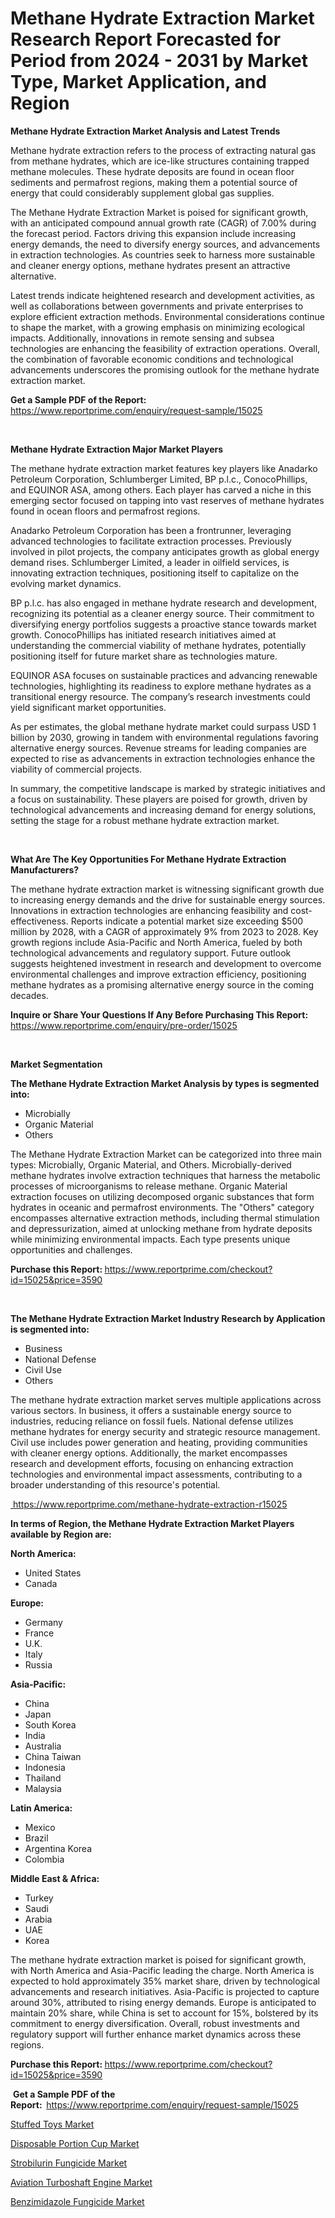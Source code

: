 <p><h1>Methane Hydrate Extraction Market Research Report Forecasted for Period from 2024 -  2031 by Market Type, Market Application, and Region</h1></p><p><strong>Methane Hydrate Extraction Market Analysis and Latest Trends</strong></p>
<p><p>Methane hydrate extraction refers to the process of extracting natural gas from methane hydrates, which are ice-like structures containing trapped methane molecules. These hydrate deposits are found in ocean floor sediments and permafrost regions, making them a potential source of energy that could considerably supplement global gas supplies.</p><p>The Methane Hydrate Extraction Market is poised for significant growth, with an anticipated compound annual growth rate (CAGR) of 7.00% during the forecast period. Factors driving this expansion include increasing energy demands, the need to diversify energy sources, and advancements in extraction technologies. As countries seek to harness more sustainable and cleaner energy options, methane hydrates present an attractive alternative.</p><p>Latest trends indicate heightened research and development activities, as well as collaborations between governments and private enterprises to explore efficient extraction methods. Environmental considerations continue to shape the market, with a growing emphasis on minimizing ecological impacts. Additionally, innovations in remote sensing and subsea technologies are enhancing the feasibility of extraction operations. Overall, the combination of favorable economic conditions and technological advancements underscores the promising outlook for the methane hydrate extraction market.</p></p>
<p><strong>Get a Sample PDF of the Report:&nbsp;</strong> <a href="https://www.reportprime.com/enquiry/request-sample/15025?utm_campaign=1789&utm_medium=2&utm_source=Github&utm_content=ia&utm_term=29112024&utm_id=methane-hydrate-extraction">https://www.reportprime.com/enquiry/request-sample/15025</a></p>
<p>&nbsp;</p>
<p><strong>Methane Hydrate Extraction Major Market Players</strong></p>
<p><p>The methane hydrate extraction market features key players like Anadarko Petroleum Corporation, Schlumberger Limited, BP p.l.c., ConocoPhillips, and EQUINOR ASA, among others. Each player has carved a niche in this emerging sector focused on tapping into vast reserves of methane hydrates found in ocean floors and permafrost regions.</p><p>Anadarko Petroleum Corporation has been a frontrunner, leveraging advanced technologies to facilitate extraction processes. Previously involved in pilot projects, the company anticipates growth as global energy demand rises. Schlumberger Limited, a leader in oilfield services, is innovating extraction techniques, positioning itself to capitalize on the evolving market dynamics.</p><p>BP p.l.c. has also engaged in methane hydrate research and development, recognizing its potential as a cleaner energy source. Their commitment to diversifying energy portfolios suggests a proactive stance towards market growth. ConocoPhillips has initiated research initiatives aimed at understanding the commercial viability of methane hydrates, potentially positioning itself for future market share as technologies mature.</p><p>EQUINOR ASA focuses on sustainable practices and advancing renewable technologies, highlighting its readiness to explore methane hydrates as a transitional energy resource. The company’s research investments could yield significant market opportunities.</p><p>As per estimates, the global methane hydrate market could surpass USD 1 billion by 2030, growing in tandem with environmental regulations favoring alternative energy sources. Revenue streams for leading companies are expected to rise as advancements in extraction technologies enhance the viability of commercial projects.</p><p>In summary, the competitive landscape is marked by strategic initiatives and a focus on sustainability. These players are poised for growth, driven by technological advancements and increasing demand for energy solutions, setting the stage for a robust methane hydrate extraction market.</p></p>
<p>&nbsp;</p>
<p><strong>What Are The Key Opportunities For Methane Hydrate Extraction Manufacturers?</strong></p>
<p><p>The methane hydrate extraction market is witnessing significant growth due to increasing energy demands and the drive for sustainable energy sources. Innovations in extraction technologies are enhancing feasibility and cost-effectiveness. Reports indicate a potential market size exceeding $500 million by 2028, with a CAGR of approximately 9% from 2023 to 2028. Key growth regions include Asia-Pacific and North America, fueled by both technological advancements and regulatory support. Future outlook suggests heightened investment in research and development to overcome environmental challenges and improve extraction efficiency, positioning methane hydrates as a promising alternative energy source in the coming decades.</p></p>
<p><strong>Inquire or Share Your Questions If Any Before Purchasing This Report:</strong> <a href="https://www.reportprime.com/enquiry/pre-order/15025?utm_campaign=1789&utm_medium=2&utm_source=Github&utm_content=ia&utm_term=29112024&utm_id=methane-hydrate-extraction">https://www.reportprime.com/enquiry/pre-order/15025</a></p>
<p>&nbsp;</p>
<p><strong>Market Segmentation</strong></p>
<p><strong>The Methane Hydrate Extraction Market Analysis by types is segmented into:</strong></p>
<p><ul><li>Microbially</li><li>Organic Material</li><li>Others</li></ul></p>
<p><p>The Methane Hydrate Extraction Market can be categorized into three main types: Microbially, Organic Material, and Others. Microbially-derived methane hydrates involve extraction techniques that harness the metabolic processes of microorganisms to release methane. Organic Material extraction focuses on utilizing decomposed organic substances that form hydrates in oceanic and permafrost environments. The "Others" category encompasses alternative extraction methods, including thermal stimulation and depressurization, aimed at unlocking methane from hydrate deposits while minimizing environmental impacts. Each type presents unique opportunities and challenges.</p></p>
<p><strong>Purchase this Report:&nbsp;</strong><a href="https://www.reportprime.com/checkout?id=15025&price=3590&utm_campaign=1789&utm_medium=2&utm_source=Github&utm_content=ia&utm_term=29112024&utm_id=methane-hydrate-extraction">https://www.reportprime.com/checkout?id=15025&price=3590</a></p>
<p>&nbsp;</p>
<p><strong>The Methane Hydrate Extraction Market Industry Research by Application is segmented into:</strong></p>
<p><ul><li>Business</li><li>National Defense</li><li>Civil Use</li><li>Others</li></ul></p>
<p><p>The methane hydrate extraction market serves multiple applications across various sectors. In business, it offers a sustainable energy source to industries, reducing reliance on fossil fuels. National defense utilizes methane hydrates for energy security and strategic resource management. Civil use includes power generation and heating, providing communities with cleaner energy options. Additionally, the market encompasses research and development efforts, focusing on enhancing extraction technologies and environmental impact assessments, contributing to a broader understanding of this resource's potential.</p></p>
<p><a href="https://www.reportprime.com/methane-hydrate-extraction-r15025?utm_campaign=1789&utm_medium=2&utm_source=Github&utm_content=ia&utm_term=29112024&utm_id=methane-hydrate-extraction">&nbsp;https://www.reportprime.com/methane-hydrate-extraction-r15025</a></p>
<p><strong>In terms of Region, the Methane Hydrate Extraction Market Players available by Region are:</strong></p>
<p>
    <p> <strong> North America: </strong>
        <ul>
            <li>United States</li>
            <li>Canada</li>
        </ul>
        </p> 
    <p> <strong> Europe: </strong>
        <ul>
            <li>Germany</li>
            <li>France</li>
            <li>U.K.</li>
            <li>Italy</li>
            <li>Russia</li>
        </ul>
        </p> 
    <p> <strong> Asia-Pacific: </strong>
        <ul>
            <li>China</li>
            <li>Japan</li>
            <li>South Korea</li>
            <li>India</li>
            <li>Australia</li>
            <li>China Taiwan</li>
            <li>Indonesia</li>
            <li>Thailand</li>
            <li>Malaysia</li>
        </ul>
        </p> 
    <p> <strong> Latin America: </strong>
        <ul>
            <li>Mexico</li>
            <li>Brazil</li>
            <li>Argentina Korea</li>
            <li>Colombia</li>
        </ul>
        </p> 
    <p> <strong> Middle East & Africa: </strong>
        <ul>
            <li>Turkey</li>
            <li>Saudi</li>
            <li>Arabia</li>
            <li>UAE</li>
            <li>Korea</li>
        </ul>
    </p>
    </p>
<p><p>The methane hydrate extraction market is poised for significant growth, with North America and Asia-Pacific leading the charge. North America is expected to hold approximately 35% market share, driven by technological advancements and research initiatives. Asia-Pacific is projected to capture around 30%, attributed to rising energy demands. Europe is anticipated to maintain 20% share, while China is set to account for 15%, bolstered by its commitment to energy diversification. Overall, robust investments and regulatory support will further enhance market dynamics across these regions.</p></p>
<p><strong>Purchase this Report: </strong><a href="https://www.reportprime.com/checkout?id=15025&price=3590&utm_campaign=1789&utm_medium=2&utm_source=Github&utm_content=ia&utm_term=29112024&utm_id=methane-hydrate-extraction">https://www.reportprime.com/checkout?id=15025&price=3590</a></p>
<p>&nbsp;<strong>Get a Sample PDF of the Report:&nbsp;&nbsp;</strong><a href="https://www.reportprime.com/enquiry/request-sample/15025?utm_campaign=1789&utm_medium=2&utm_source=Github&utm_content=ia&utm_term=29112024&utm_id=methane-hydrate-extraction">https://www.reportprime.com/enquiry/request-sample/15025</a></p>
<p><strong></strong></p>
<p><p><a href="https://www.linkedin.com/pulse/consumer-behavior-shifts-stuffed-toys-market-demand-analysis-dx16f?utm_campaign=1789&utm_medium=2&utm_source=Github&utm_content=ia&utm_term=29112024&utm_id=methane-hydrate-extraction">Stuffed Toys Market</a></p><p><a href="https://issuu.com/reportprime-2/docs/disposable-portion-cup-market-size-2030.pptx?utm_campaign=1789&utm_medium=2&utm_source=Github&utm_content=ia&utm_term=29112024&utm_id=methane-hydrate-extraction">Disposable Portion Cup Market</a></p><p><a href="https://www.linkedin.com/pulse/strobilurin-fungicide-market-size-share-trends-analysis-report-oz0re?utm_campaign=1789&utm_medium=2&utm_source=Github&utm_content=ia&utm_term=29112024&utm_id=methane-hydrate-extraction">Strobilurin Fungicide Market</a></p><p><a href="https://issuu.com/reportprime-2/docs/aviation-turboshaft-engine-market-size-2030.pptx?utm_campaign=1789&utm_medium=2&utm_source=Github&utm_content=ia&utm_term=29112024&utm_id=methane-hydrate-extraction">Aviation Turboshaft Engine Market</a></p><p><a href="https://www.linkedin.com/pulse/benzimidazole-fungicide-mosaic-piecing-together-global-ebpve?utm_campaign=1789&utm_medium=2&utm_source=Github&utm_content=ia&utm_term=29112024&utm_id=methane-hydrate-extraction">Benzimidazole Fungicide Market</a></p></p>